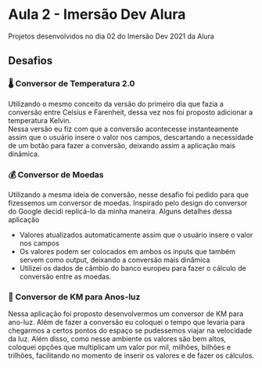 # Aula 2 - Imersão Dev Alura
Projetos desenvolvidos no dia 02 do Imersão Dev 2021 da Alura

## Desafios
### 🌡 Conversor de Temperatura 2.0
Utilizando o mesmo conceito da versão do primeiro dia que fazia a conversão entre Celsius e Farenheit, dessa vez nos foi proposto adicionar a temperatura Kelvin.
<br> Nessa versão eu fiz com que a conversão acontecesse instanteamente assim que o usuário insere o valor nos campos, descartando a necessidade de um botão para fazer a conversão, deixando assim a aplicação mais dinâmica.

### 💰 Conversor de Moedas 
Utilizando a mesma ideia de conversão, nesse desafio foi pedido para que fizessemos um conversor de moedas.
Inspirado pelo design do conversor do Google decidi replicá-lo da minha maneira. Alguns detalhes dessa aplicação
- Valores atualizados automaticamente assim que o usuário insere o valor nos campos
- Os valores podem ser colocados em ambos os inputs que também servem como output, deixando a conversão mais dinâmica
- Utilizei os dados de câmbio do banco europeu para fazer o cálculo de conversão entre as moedas.

### 🚀 Conversor de KM para Anos-luz
Nessa aplicação foi proposto desenvolvermos um conversor de KM para ano-luz. Além de fazer a conversão eu coloquei o tempo que levaria para chegarmos a certos pontos do espaço se pudessemos viajar na velocidade da luz. Além disso, como nesse ambiente os valores são bem altos, coloquei opções que multiplicam um valor por mil, milhões, bilhões e trilhões, facilitando no momento de inserir os valores e de fazer os cálculos.
